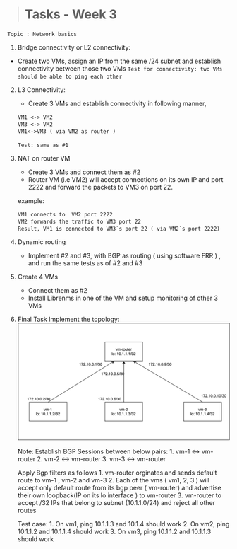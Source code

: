 ># Tasks - Week 3

```
Topic : Network basics
```
 
1. Bridge connectivity or L2 connectivity:
- Create two VMs, assign an IP from the same /24 subnet and establish connectivity between those two VMs
`Test for connectivity: two VMs should be able to ping each other`

2. L3 Connectivity:
    * Create 3 VMs and establish connectivity in following manner,
    ```
    VM1 <-> VM2
    VM3 <-> VM2
    VM1<->VM3 ( via VM2 as router )
    ```
    `Test: same as #1`

3. NAT on router VM
    * Create 3 VMs and connect them as #2
    * Router VM (i.e VM2) will accept connections on its own IP and port 2222 and forward the packets to VM3 on port 22.

    example: 
    ```
    VM1 connects to  VM2 port 2222
    VM2 forwards the traffic to VM3 port 22
    Result, VM1 is connected to VM3`s port 22 ( via VM2`s port 2222)
    ```

4. Dynamic routing
    * Implement #2 and #3, with BGP as routing ( using software FRR ) , and run the same tests as of #2 and #3

5. Create 4 VMs
    * Connect them as #2 
    * Install Librenms in one of the VM and setup monitoring of other 3 VMs

6. Final Task
    Implement the topology:
    ![alt text](https://github.com/alwaysiamkk/Internship/blob/main/Week%203/Week3.png "Topology diagram")
    
    Note: 
    Establish BGP Sessions between below pairs:
        1. vm-1 <-> vm-router
        2. vm-2 <-> vm-router
        3. vm-3 <-> vm-router

    Apply Bgp filters as follows
        1. vm-router orginates and sends default route to vm-1 , vm-2 and vm-3
        2. Each of the vms ( vm1, 2, 3 ) will accept only default route from its bgp peer ( vm-router) and advertise their own loopback(IP on its lo interface ) to vm-router
        3. vm-router to accept /32 IPs that belong to subnet (10.1.1.0/24) and reject all other routes

    Test case:
        1. On vm1, ping 10.1.1.3 and 10.1.4 should work
        2. On vm2, ping 10.1.1.2 and 10.1.1.4 should work
        3. On vm3, ping 10.1.1.2 and 10.1.1.3 should work
